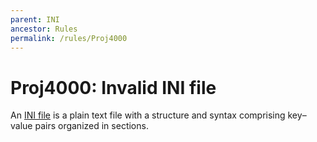```yaml
---
parent: INI
ancestor: Rules
permalink: /rules/Proj4000
---
```


# Proj4000: Invalid INI file
An [INI file](https://en.wikipedia.org/wiki/INI_file) is a plain text file with
a structure and syntax comprising key–value pairs organized in sections.
